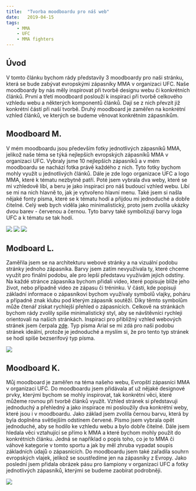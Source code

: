 ```yaml
---
title:  "Tvorba moodboardu pro náš web"
date:   2019-04-15
tags: 
    - MMA
    - UFC
    - MMA fighters
---
```

## Úvod

V tomto článku bychom rády představily 3 moodboardy pro naši stránku, která se bude zabývat evropskými zápasníky MMA v organizaci UFC. Naše moodboardy by nás měly inspirovat při tvorbě designu webu či konkrétních článků. První a třetí moodboard poslouží k inspiraci při tvorbě celkového vzhledu webu a některých komponentů článků. Dají se z nich převzít již konkrétní částí při naší tvorbě. Druhý moodboard je zaměřen na konkrétní vzhled článků, ve kterých se budeme věnovat konkrétním zápasníkům. 

## Moodboard M.

V mém moodboardu jsou především fotky jednotlivých zápasníků MMA, jelikož naše téma se týká nejlepších evropských zápasníků MMA v organizaci UFC. Vybraly jsme 10 nejlepších zápasníků a v mém moodboardu se nachází fotka právě každého z nich. Tyto fotky bychom mohly využít u jednotlivých článků. Dále je zde logo organizace UFC a logo MMA, které k tématu nezbytně patří. Poté jsem vybrala dva weby, které se mi vzhledově líbí, a beru je jako inspiraci pro náš budoucí vzhled webu. Líbí se mi na nich hlavně to, jak je vytvořeno hlavní menu. Také jsem si našla nějaké fonty písma, které se k tématu hodí a přijdou mi jednoduché a dobře čitelné. Celý web bych viděla jako minimalistický, proto jsem zvolila ukázky dvou barev - červenou a černou. Tyto barvy také symbolizují barvy loga UFC a k tématu se tak hodí.

<img src="https://is.muni.cz/auth/www/489052/projekt/vystrizek1.PNG">

<img src="https://is.muni.cz/auth/www/489052/projekt/vystrizek2.PNG">

<img src="https://is.muni.cz/auth/www/489052/projekt/vystrizek3.PNG">


## Modboard L.

Zaměřila jsem se na architekturu webové stránky a na vizuální podobu stránky jednoho zápasníka. Barvy jsem zatím nevyužívala ty, které chceme využít pro finální podobu, ale pro lepší představu využívám jejich odstíny. Na každé stránce zápasníka bychom přidali video, které popisuje blíže jeho život, nebo případně video ze zápasu či tréninku. V části, kde popisuji základní informace o zápasníkovi bychom využívaly symbolů vlajky, poháru a případně znak klubu pod kterým zápasník soutěží. Díky těmto symbolům  může čtenář získat rychlejší přehled o zápasnících. Celkově na stránkách bychom rády zvolily spíše minimalistický styl, aby se návštěvníci rychleji orientovali na našich stránkách. Inspiraci pro přibližný vzhled webových stránek jsem čerpala [zde](http://www.ufcbetting.com/fighters/). Typ písma Arial se mi zdá pro naši podobu stránek ideální, protože je jednoduché a myslím si, že pro tento typ stránek se hodí spíše bezserifový typ písma.

<img src="https://is.muni.cz/auth/www/489159/moodboard.PNG">


## Moodboard K.

Můj moodboard je zaměřen na téma našeho webu, Evropští zápasníci MMA v organizaci UFC. Do moodboardu jsem přidávala ať už nějaké designové prvky, kterými bychom se mohly inspirovat, tak konkrétní věci, které můžeme rovnou při tvorbě článků využít. Vzhled stránek si představuji jednoduchý a přehledný a jako inspirace mi posloužily dva konkrétní weby, které jsou i v moodboardu. Jako základ jsem zvolila černou barvu, která by byla doplněna světlejším odstínem červené. Písmo jsem vybrala opět jednoduché, aby se hodilo ke vzhledu webu a bylo dobře čitelné. Dále jsem hledala věci vztahující se přímo k MMA a které bychom mohly použít do konkrétních článku. Jedná se například o popis toho, co je to MMA či váhové kategorie v tomto sportu a jak by měl zhruba vypadat soupis základních údajů o zápasnících. Do moodboardu jsem také zařadila souhrn evropských vlajek, jelikož se soustředíme jen na zápasníky z Evropy. Jako poslední jsem přidala obrázek pásu pro šampiony v organizaci UFC a fotky jednotlivých zápasníků, kterými se budeme zaobírat podrobněji.

<img src= "https://is.muni.cz/auth/www/488928/moodboard_celek.jpg">